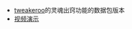 * [tweakeroo](https://github.com/sakura-ryoko/tweakeroo)的灵魂出窍功能的数据包版本<br>
* [视频演示](https://www.bilibili.com/video/BV1qN4XeeEcc/)
